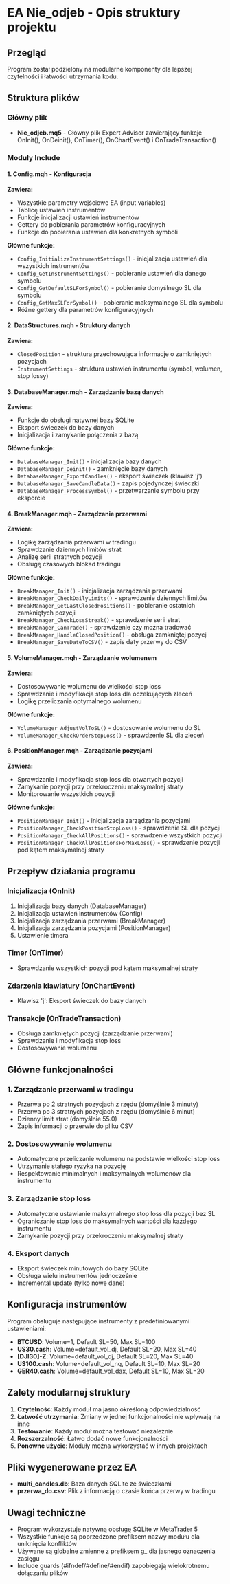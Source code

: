 # EA Nie_odjeb - Opis struktury projektu

## Przegląd
Program został podzielony na modularne komponenty dla lepszej czytelności i łatwości utrzymania kodu.

## Struktura plików

### Główny plik
- **Nie_odjeb.mq5** - Główny plik Expert Advisor zawierający funkcje OnInit(), OnDeinit(), OnTimer(), OnChartEvent() i OnTradeTransaction()

### Moduły Include

#### 1. **Config.mqh** - Konfiguracja
**Zawiera:**
- Wszystkie parametry wejściowe EA (input variables)
- Tablicę ustawień instrumentów
- Funkcje inicjalizacji ustawień instrumentów
- Gettery do pobierania parametrów konfiguracyjnych
- Funkcje do pobierania ustawień dla konkretnych symboli

**Główne funkcje:**
- `Config_InitializeInstrumentSettings()` - inicjalizacja ustawień dla wszystkich instrumentów
- `Config_GetInstrumentSettings()` - pobieranie ustawień dla danego symbolu
- `Config_GetDefaultSLForSymbol()` - pobieranie domyślnego SL dla symbolu
- `Config_GetMaxSLForSymbol()` - pobieranie maksymalnego SL dla symbolu
- Różne gettery dla parametrów konfiguracyjnych

#### 2. **DataStructures.mqh** - Struktury danych
**Zawiera:**
- `ClosedPosition` - struktura przechowująca informacje o zamkniętych pozycjach
- `InstrumentSettings` - struktura ustawień instrumentu (symbol, wolumen, stop lossy)

#### 3. **DatabaseManager.mqh** - Zarządzanie bazą danych
**Zawiera:**
- Funkcje do obsługi natywnej bazy SQLite
- Eksport świeczek do bazy danych
- Inicjalizacja i zamykanie połączenia z bazą

**Główne funkcje:**
- `DatabaseManager_Init()` - inicjalizacja bazy danych
- `DatabaseManager_Deinit()` - zamknięcie bazy danych
- `DatabaseManager_ExportCandles()` - eksport świeczek (klawisz 'j')
- `DatabaseManager_SaveCandleData()` - zapis pojedynczej świeczki
- `DatabaseManager_ProcessSymbol()` - przetwarzanie symbolu przy eksporcie

#### 4. **BreakManager.mqh** - Zarządzanie przerwami
**Zawiera:**
- Logikę zarządzania przerwami w tradingu
- Sprawdzanie dziennych limitów strat
- Analizę serii stratnych pozycji
- Obsługę czasowych blokad tradingu

**Główne funkcje:**
- `BreakManager_Init()` - inicjalizacja zarządzania przerwami
- `BreakManager_CheckDailyLimits()` - sprawdzenie dziennych limitów
- `BreakManager_GetLastClosedPositions()` - pobieranie ostatnich zamkniętych pozycji
- `BreakManager_CheckLossStreak()` - sprawdzenie serii strat
- `BreakManager_CanTrade()` - sprawdzenie czy można tradować
- `BreakManager_HandleClosedPosition()` - obsługa zamkniętej pozycji
- `BreakManager_SaveDateToCSV()` - zapis daty przerwy do CSV

#### 5. **VolumeManager.mqh** - Zarządzanie wolumenem
**Zawiera:**
- Dostosowywanie wolumenu do wielkości stop loss
- Sprawdzanie i modyfikacja stop loss dla oczekujących zleceń
- Logikę przeliczania optymalnego wolumenu

**Główne funkcje:**
- `VolumeManager_AdjustVolToSL()` - dostosowanie wolumenu do SL
- `VolumeManager_CheckOrderStopLoss()` - sprawdzenie SL dla zleceń

#### 6. **PositionManager.mqh** - Zarządzanie pozycjami
**Zawiera:**
- Sprawdzanie i modyfikacja stop loss dla otwartych pozycji
- Zamykanie pozycji przy przekroczeniu maksymalnej straty
- Monitorowanie wszystkich pozycji

**Główne funkcje:**
- `PositionManager_Init()` - inicjalizacja zarządzania pozycjami
- `PositionManager_CheckPositionStopLoss()` - sprawdzenie SL dla pozycji
- `PositionManager_CheckAllPositions()` - sprawdzenie wszystkich pozycji
- `PositionManager_CheckAllPositionsForMaxLoss()` - sprawdzenie pozycji pod kątem maksymalnej straty

## Przepływ działania programu

### Inicjalizacja (OnInit)
1. Inicjalizacja bazy danych (DatabaseManager)
2. Inicjalizacja ustawień instrumentów (Config)
3. Inicjalizacja zarządzania przerwami (BreakManager)
4. Inicjalizacja zarządzania pozycjami (PositionManager)
5. Ustawienie timera

### Timer (OnTimer)
- Sprawdzanie wszystkich pozycji pod kątem maksymalnej straty

### Zdarzenia klawiatury (OnChartEvent)
- Klawisz 'j': Eksport świeczek do bazy danych

### Transakcje (OnTradeTransaction)
- Obsługa zamkniętych pozycji (zarządzanie przerwami)
- Sprawdzanie i modyfikacja stop loss
- Dostosowywanie wolumenu

## Główne funkcjonalności

### 1. Zarządzanie przerwami w tradingu
- Przerwa po 2 stratnych pozycjach z rzędu (domyślnie 3 minuty)
- Przerwa po 3 stratnych pozycjach z rzędu (domyślnie 6 minut)
- Dzienny limit strat (domyślnie 55.0)
- Zapis informacji o przerwie do pliku CSV

### 2. Dostosowywanie wolumenu
- Automatyczne przeliczanie wolumenu na podstawie wielkości stop loss
- Utrzymanie stałego ryzyka na pozycję
- Respektowanie minimalnych i maksymalnych wolumenów dla instrumentu

### 3. Zarządzanie stop loss
- Automatyczne ustawianie maksymalnego stop loss dla pozycji bez SL
- Ograniczanie stop loss do maksymalnych wartości dla każdego instrumentu
- Zamykanie pozycji przy przekroczeniu maksymalnej straty

### 4. Eksport danych
- Eksport świeczek minutowych do bazy SQLite
- Obsługa wielu instrumentów jednocześnie
- Incremental update (tylko nowe dane)

## Konfiguracja instrumentów

Program obsługuje następujące instrumenty z predefiniowanymi ustawieniami:
- **BTCUSD**: Volume=1, Default SL=50, Max SL=100
- **US30.cash**: Volume=default_vol_dj, Default SL=20, Max SL=40
- **[DJI30]-Z**: Volume=default_vol_dj, Default SL=20, Max SL=40
- **US100.cash**: Volume=default_vol_nq, Default SL=10, Max SL=20
- **GER40.cash**: Volume=default_vol_dax, Default SL=10, Max SL=20

## Zalety modularnej struktury

1. **Czytelność**: Każdy moduł ma jasno określoną odpowiedzialność
2. **Łatwość utrzymania**: Zmiany w jednej funkcjonalności nie wpływają na inne
3. **Testowanie**: Każdy moduł można testować niezależnie
4. **Rozszerzalność**: Łatwo dodać nowe funkcjonalności
5. **Ponowne użycie**: Moduły można wykorzystać w innych projektach

## Pliki wygenerowane przez EA
- **multi_candles.db**: Baza danych SQLite ze świeczkami
- **przerwa_do.csv**: Plik z informacją o czasie końca przerwy w tradingu

## Uwagi techniczne
- Program wykorzystuje natywną obsługę SQLite w MetaTrader 5
- Wszystkie funkcje są poprzedzone prefiksem nazwy modułu dla uniknięcia konfliktów
- Używane są globalne zmienne z prefiksem g_ dla jasnego oznaczenia zasięgu
- Include guards (#ifndef/#define/#endif) zapobiegają wielokrotnemu dołączaniu plików
